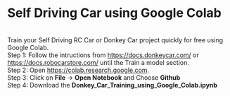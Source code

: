 # Self Driving Car using Google Colab

<br />Train your Self Driving RC Car or Donkey Car project quickly for free using Google Colab.
<br />Step 1: Follow the intructions from https://docs.donkeycar.com/ or https://docs.robocarstore.com/ until the Train a model section.
<br />Step 2: Open https://colab.research.google.com.
<br />Step 3: Click on <b>File</b> -> <b>Open Notebook</b> and Choose <b>Github</b>
<br />Step 4: Download the <b>Donkey_Car_Training_using_Google_Colab.ipynb</b>
